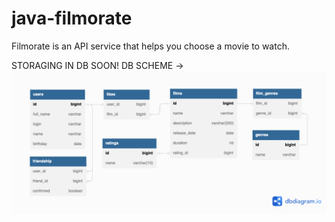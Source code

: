 # java-filmorate

Filmorate is an API service that helps you choose a movie to watch.

STORAGING IN DB SOON!
DB SCHEME ->
![DB SCHEME](/db-diagram.png)


